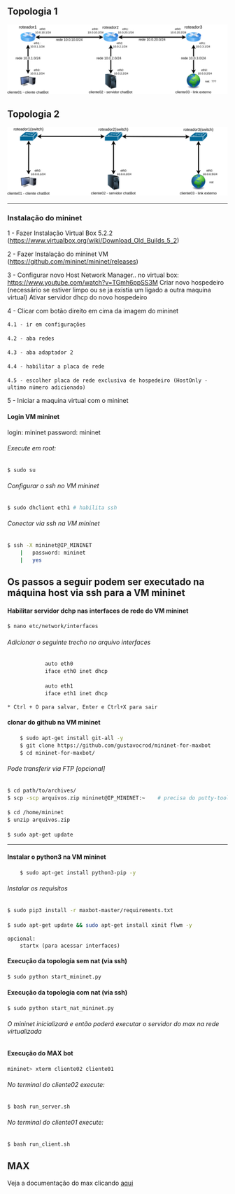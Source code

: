## Topologia 1

![Topologia1](images/topologia.png)

## Topologia 2
![Topologia2](images/topologia2.png)

---

### Instalação do mininet

1 - Fazer Instalação Virtual Box 5.2.2 (https://www.virtualbox.org/wiki/Download_Old_Builds_5_2)

2 - Fazer Instalação do mininet VM (https://github.com/mininet/mininet/releases)

3 - Configurar novo Host Network Manager.. no virtual box:	https://www.youtube.com/watch?v=TGmh6ppSS3M
	Criar novo hospedeiro (necessário se estiver limpo ou se ja existia um ligado a outra maquina virtual)
	Ativar servidor dhcp do novo hospedeiro

4 - Clicar com botão direito em cima da imagem do mininet

	4.1 - ir em configurações
	
	4.2 - aba redes
	
	4.3 - aba adaptador 2 
	
	4.4 - habilitar a placa de rede 
	
	4.5 - escolher placa de rede exclusiva de hospedeiro (HostOnly - ultimo número adicionado)

5 - Iniciar a maquina virtual com o mininet

#### Login VM mininet
login: mininet
password: mininet

###### Execute em root:
``` bash
$ sudo su
```
###### Configurar o ssh no VM mininet
``` bash
$ sudo dhclient eth1 # habilita ssh
```
###### Conectar via ssh na VM mininet

``` bash
$ ssh -X mininet@IP_MININET
	|	password: mininet
	|	yes
```
## Os passos a seguir podem ser executado na máquina host via ssh para a VM mininet

#### Habilitar servidor dchp nas interfaces de rede do VM mininet

``` bash
$ nano etc/network/interfaces
```
###### Adicionar o seguinte trecho no arquivo interfaces
``` bash
			auto eth0
			iface eth0 inet dhcp
			
			auto eth1
			iface eth1 inet dhcp
```
    * Ctrl + O para salvar, Enter e Ctrl+X para sair

#### clonar do github na VM mininet
``` bash
    $ sudo apt-get install git-all -y
    $ git clone https://github.com/gustavocrod/mininet-for-maxbot
    $ cd mininet-for-maxbot/
```    
###### Pode transferir via FTP [opcional]

``` bash
$ cd path/to/archives/
$ scp -scp arquivos.zip mininet@IP_MININET:~    # precisa do putty-tools

$ cd /home/mininet
$ unzip arquivos.zip
    
$ sudo apt-get update
````    
---
	
#### Instalar o python3 na VM mininet
``` bash
	$ sudo apt-get install python3-pip -y
```
###### Instalar os requisitos
``` bash
$ sudo pip3 install -r maxbot-master/requirements.txt

$ sudo apt-get update && sudo apt-get install xinit flwm -y
```
	opcional:
		startx (para acessar interfaces)

#### Execução da topologia sem nat (via ssh)
``` bash
$ sudo python start_mininet.py
```

#### Execução da topologia com nat (via ssh)
``` bash
$ sudo python start_nat_mininet.py
```
###### O mininet inicializará e então poderá executar o servidor do max na rede virtualizada

#### Execução do MAX bot

``` bash
mininet> xterm cliente02 cliente01
```

###### No terminal do cliente02 execute:
``` bash
$ bash run_server.sh
```

###### No terminal do cliente01 execute:
``` bash
$ bash run_client.sh
```

## MAX

Veja a documentação do max clicando [aqui](https://github.com/gustavocrod/maxbot)




